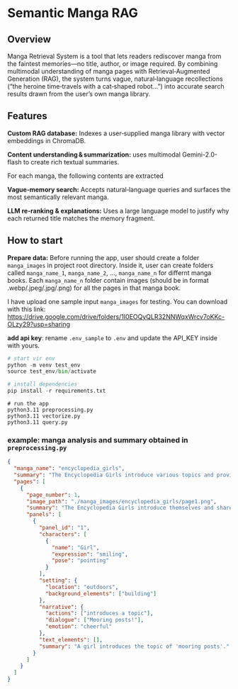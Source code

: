# Semantic Manga RAG

## Overview

Manga Retrieval System is a tool that lets readers rediscover manga from the faintest memories—no title, author, or image required. By combining multimodal understanding of manga pages with Retrieval‑Augmented Generation (RAG), the system turns vague, natural‑language recollections (“the heroine time‑travels with a cat‑shaped robot…”) into accurate search results drawn from the user’s own manga library.

## Features

**Custom RAG database:** Indexes a user‑supplied manga library with vector embeddings in ChromaDB.

**Content understanding & summarization:** uses multimodal Gemini-2.0-flash to create rich textual summaries.

For each manga, the following contents are extracted

**Vague‑memory search:** Accepts natural‑language queries and surfaces the most semantically relevant manga.

**LLM re‑ranking & explanations:** Uses a large language model to justify why each returned title matches the memory fragment.

## How to start

**Prepare data:**
Before running the app, user should create a folder `manga_images` in project root directory. Inside it, user can create folders called `manga_name_1`, `manga_name_2`, ..., `manga_name_n` for differnt manga books. Each `manga_name_n` folder contain images (should be in format .webp/.jpeg/.jpg/.png) for all the pages in that manga book.

I have upload one sample input `manga_images` for testing. You can download with this link: https://drive.google.com/drive/folders/1I0EOQyQLR32NNWqxWrcv7oKKc-OLzy29?usp=sharing

**add api key**:
rename `.env_sample` to `.env` and update the API_KEY inside with yours.

```python
# start vir env
python -m venv test_env
source test_env/bin/activate

# install dependencies
pip install -r requirements.txt
```

```
# run the app
python3.11 preprocessing.py
python3.11 vectorize.py
python3.11 query.py
```

### example: manga analysis and summary obtained in `preprocessing.py`

```json
{
  "manga_name": "encyclopedia_girls",
  "summary": "The Encyclopedia Girls introduce various topics and provide educational insights, often with humorous and dramatic interactions among the characters.",
  "pages": [
    {
      "page_number": 1,
      "image_path": "./manga_images/encyclopedia_girls/page1.png",
      "summary": "The Encyclopedia Girls introduce themselves and share some knowledge about mooring posts in harbors.",
      "panels": [
        {
          "panel_id": "1",
          "characters": [
            {
              "name": "Girl",
              "expression": "smiling",
              "pose": "pointing"
            }
          ],
          "setting": {
            "location": "outdoors",
            "background_elements": ["building"]
          },
          "narrative": {
            "actions": ["introduces a topic"],
            "dialogue": ["Mooring posts!"],
            "emotion": "cheerful"
          },
          "text_elements": [],
          "summary": "A girl introduces the topic of 'mooring posts'."
        }
      ]
    }
  ]
}
```
